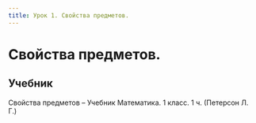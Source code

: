```yaml
---
title: Урок 1. Свойства предметов.
---
```


# Свойства предметов.

## Учебник

Свойства предметов – Учебник Математика. 1 класс. 1 ч. (Петерсон Л. Г.)